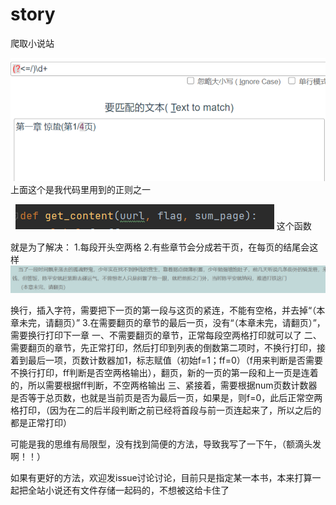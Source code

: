 # story
爬取小说站


![Image text](https://github.com/Captain-Space/story/blob/main/img/%E6%AD%A3%E5%88%99.png)
上面这个是我代码里用到的正则之一

  ![Image text](https://github.com/Captain-Space/story/blob/main/img/%E5%87%BD%E6%95%B0.png)
这个函数


就是为了解决：
1.每段开头空两格
2.有些章节会分成若干页，在每页的结尾会这样 
  ![Image text](https://github.com/Captain-Space/story/blob/main/img/%E7%A4%BA%E4%BE%8B.png)

换行，插入字符，需要把下一页的第一段与这页的紧连，不能有空格，并去掉“（本章未完，请翻页）”
3.在需要翻页的章节的最后一页，没有“（本章未完，请翻页）”，需要换行打印下一章
一、不需要翻页的章节，正常每段空两格打印就可以了
二、需要翻页的章节，先正常打印，然后打印到列表的倒数第二项时，不换行打印，接着到最后一项，页数计数器加1，标志赋值（初始f=1；ff=0）（f用来判断是否需要不换行打印，ff判断是否空两格输出），翻页，新的一页的第一段和上一页是连着的，所以需要根据ff判断，不空两格输出
三、紧接着，需要根据num页数计数器是否等于总页数，也就是当前页是否为最后一页，如果是，则f=0，此后正常空两格打印，（因为在二的后半段判断之前已经将首段与前一页连起来了，所以之后的都是正常打印）

可能是我的思维有局限型，没有找到简便的方法，导致我写了一下午，（额滴头发啊！！）

如果有更好的方法，欢迎发issue讨论讨论，目前只是指定某一本书，本来打算一起把全站小说还有文件存储一起码的，不想被这给卡住了

